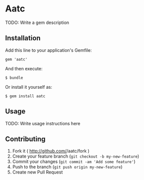 # Aatc

TODO: Write a gem description

## Installation

Add this line to your application's Gemfile:

    gem 'aatc'

And then execute:

    $ bundle

Or install it yourself as:

    $ gem install aatc

## Usage

TODO: Write usage instructions here

## Contributing

1. Fork it ( http://github.com/<my-github-username>/aatc/fork )
2. Create your feature branch (`git checkout -b my-new-feature`)
3. Commit your changes (`git commit -am 'Add some feature'`)
4. Push to the branch (`git push origin my-new-feature`)
5. Create new Pull Request
